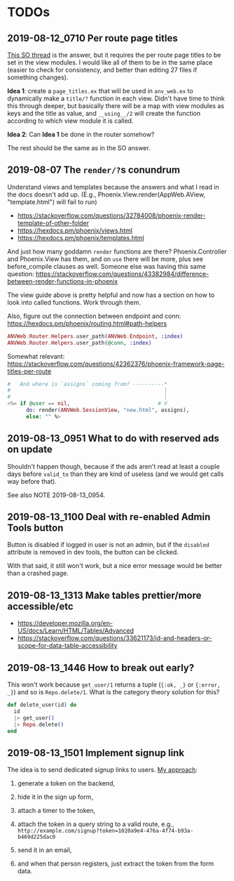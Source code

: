 # TODOs

## 2019-08-12_0710 Per route page titles

[This SO thread](https://stackoverflow.com/questions/42362376/phoenix-framework-page-titles-per-route)
is the  answer, but it  requires the per  route page
titles to be  set in the view modules.  I would like
all of them to be in the same place (easier to check
for consistency, and better than editing 27 files if
something changes).

**Idea 1**:  create a `page_titles.ex` that  will be
used in `anv_web.ex` to dynamically make a `title/?`
function  in each  view. Didn't  have time  to think
this through  deeper, but basically there  will be a
map  with view  modules  as keys  and  the title  as
value,  and `__using__/2`  will create  the function
according to which view module it is called.

**Idea 2**:  Can **Idea  1** be  done in  the router
somehow?

The rest should be the same as in the SO answer.

## 2019-08-07 The `render/?`s conundrum

Understand views  and templates because  the answers
and what I  read in the docs doesn't  add up. (E.g.,
Phoenix.View.render(AppWeb.AView,   "template.html")
will fail to run)

+ https://stackoverflow.com/questions/32784008/phoenix-render-template-of-other-folder
+ https://hexdocs.pm/phoenix/views.html
+ https://hexdocs.pm/phoenix/templates.html

And  just how  many goddamn  `render` functions  are
there?   Phoenix.Controller  and   Phoenix.View  has
them,  and on  `use` there  will be  more, plus  see
before_compile  clauses as  well.  Someone else  was
having this same question:
https://stackoverflow.com/questions/43382984/difference-between-render-functions-in-phoenix

The view guide above is pretty helpful and now has a
section on  how to look into  called functions. Work
through them.

Also, figure out the connection between endpoint and
conn:
https://hexdocs.pm/phoenix/routing.html#path-helpers

```elixir
ANVWeb.Router.Helpers.user_path(ANVWeb.Endpoint, :index)
ANVWeb.Router.Helpers.user_path(@conn, :index)
```

Somewhat relevant:
https://stackoverflow.com/questions/42362376/phoenix-framework-page-titles-per-route

```elixir
#   And where is `assigns` coming from? ----------*
#                                                 |
#                                                 |
<%= if @user == nil,                            # V
      do: render(ANVWeb.SessionView, "new.html", assigns),
      else: "" %>
```
## 2019-08-13_0951 What to do with reserved ads on update

Shouldn't happen  though, because if the  ads aren't
read at  least a couple days  before `valid_to` than
they are kind of useless (and we would get calls way
before that).

See also NOTE 2019-08-13_0954.

## 2019-08-13_1100 Deal with re-enabled Admin Tools button

Button  is disabled  if  logged in  user  is not  an
admin, but if the `disabled` attribute is removed in
dev tools, the button can be clicked.

With  that said,  it still  won't work,  but a  nice
error message would be better than a crashed page.

## 2019-08-13_1313 Make tables prettier/more accessible/etc

+ https://developer.mozilla.org/en-US/docs/Learn/HTML/Tables/Advanced
+ https://stackoverflow.com/questions/33621173/id-and-headers-or-scope-for-data-table-accessibility

## 2019-08-13_1446 How to break out early?

This won't work because `get_user/1` returns a tuple (`{:ok, _}` or `{:error, _}`) and so is `Repo.delete/1`. What is the category theory solution for this?

```elixir
def delete_user(id) do
  id
  |> get_user()
  |> Repo.delete()
end
```
## 2019-08-13_1501 Implement signup link

The idea is to send dedicated signup links to users.
[My approach](https://stackoverflow.com/questions/57399151/how-to-craft-a-dedicated-signup-link):

  1. generate a token on the backend,

  2. hide it in the sign up form,

  3. attach a timer to the token,

  4. attach the token in a query string to a valid route,
 e.g., `http://example.com/signup?token=1020a9e4-476a-4f74-b93a-b469d225dac0`

  5. send it in an email,

  6. and when that person registers, just extract the token from the form data.
